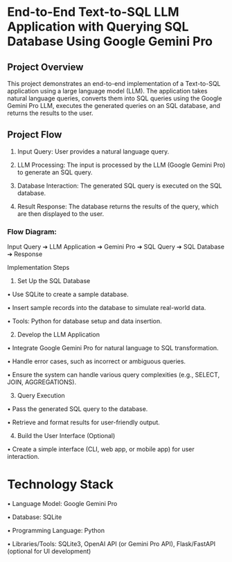 # End-to-End Text-to-SQL LLM Application with Querying SQL Database Using Google Gemini Pro

## Project Overview

This project demonstrates an end-to-end implementation of a Text-to-SQL application using a large language model (LLM). The application takes natural language queries, converts them into SQL queries using the Google Gemini Pro LLM, executes the generated queries on an SQL database, and returns the results to the user.

## Project Flow

1. Input Query: User provides a natural language query.

2. LLM Processing: The input is processed by the LLM (Google Gemini Pro) to generate an SQL query.

3. Database Interaction: The generated SQL query is executed on the SQL database.

4. Result Response: The database returns the results of the query, which are then displayed to the user.

### Flow Diagram:
Input Query ➔ LLM Application ➔ Gemini Pro ➔ SQL Query ➔ SQL Database ➔ Response

Implementation Steps

1. Set Up the SQL Database

• Use SQLite to create a sample database.

• Insert sample records into the database to simulate real-world data.

• Tools: Python for database setup and data insertion.

2. Develop the LLM Application

• Integrate Google Gemini Pro for natural language to SQL transformation.

• Handle error cases, such as incorrect or ambiguous queries.

• Ensure the system can handle various query complexities (e.g., SELECT, JOIN, AGGREGATIONS).

3. Query Execution

• Pass the generated SQL query to the database.

• Retrieve and format results for user-friendly output.

4. Build the User Interface (Optional)

• Create a simple interface (CLI, web app, or mobile app) for user interaction.

# Technology Stack

• Language Model: Google Gemini Pro

• Database: SQLite

• Programming Language: Python

• Libraries/Tools: SQLite3, OpenAI API (or Gemini Pro API), Flask/FastAPI (optional for UI development)

